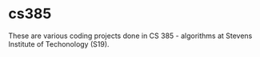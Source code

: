 # cs385
These are various coding projects done in CS 385 - algorithms at Stevens Institute of Techonology (S19).
